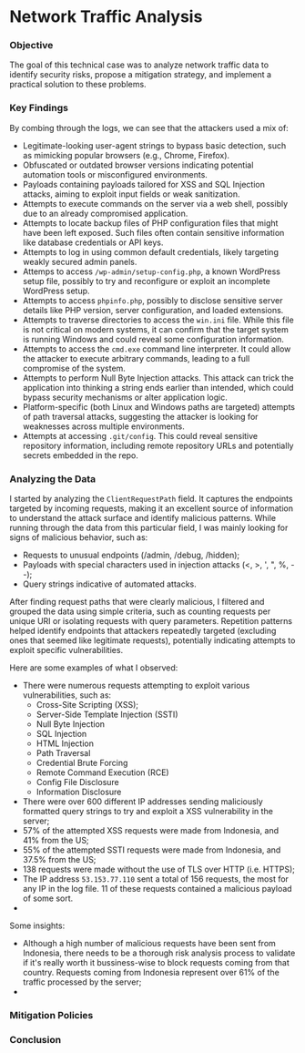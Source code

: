 # Network Traffic Analysis
### Objective
The goal of this technical case was to analyze network traffic data to identify security risks, propose a mitigation strategy, and implement a practical solution to these problems. 

### Key Findings
By combing through the logs, we can see that the attackers used a mix of:
- Legitimate-looking user-agent strings to bypass basic detection, such as mimicking popular browsers (e.g., Chrome, Firefox).
- Obfuscated or outdated browser versions indicating potential automation tools or misconfigured environments.
- Payloads containing payloads tailored for XSS and SQL Injection attacks, aiming to exploit input fields or weak sanitization.
- Attempts to execute commands on the server via a web shell, possibly due to an already compromised application.
- Attempts to locate backup files of PHP configuration files that might have been left exposed. Such files often contain sensitive information like database credentials or API keys.
- Attempts to log in using common default credentials, likely targeting weakly secured admin panels.
- Attemps to access `/wp-admin/setup-config.php`, a known WordPress setup file, possibly to try and reconfigure or exploit an incomplete WordPress setup.
- Attempts to access `phpinfo.php`, possibly to disclose sensitive server details like PHP version, server configuration, and loaded extensions.
- Attempts to traverse directories to access the `win.ini` file. While this file is not critical on modern systems, it can confirm that the target system is running Windows and could reveal some configuration information.
- Attempts to access the `cmd.exe` command line interpreter. It could allow the attacker to execute arbitrary commands, leading to a full compromise of the system.
- Attempts to perform Null Byte Injection attacks. This attack can trick the application into thinking a string ends earlier than intended, which could bypass security mechanisms or alter application logic.
- Platform-specific (both Linux and Windows paths are targeted) attempts of path traversal attacks, suggesting the attacker is looking for weaknesses across multiple environments.
- Attempts at accessing `.git/config`. This could reveal sensitive repository information, including remote repository URLs and potentially secrets embedded in the repo.

### Analyzing the Data 
I started by analyzing the `ClientRequestPath` field. It captures the endpoints targeted by incoming requests, making it an excellent source of information to understand the attack surface and identify malicious patterns. While running through the data from this particular field, I was mainly looking for signs of malicious behavior, such as:
- Requests to unusual endpoints (/admin, /debug, /hidden);
- Payloads with special characters used in injection attacks (<, >, ', ", %, --);
- Query strings indicative of automated attacks.

After finding request paths that were clearly malicious, I filtered and grouped the data using simple criteria, such as counting requests per unique URI or isolating requests with query parameters. Repetition patterns helped identify endpoints that attackers repeatedly targeted (excluding ones that seemed like legitimate requests), potentially indicating attempts to exploit specific vulnerabilities.

Here are some examples of what I observed:
- There were numerous requests attempting to exploit various vulnerabilities, such as:
  - Cross-Site Scripting (XSS);
  - Server-Side Template Injection (SSTI)
  - Null Byte Injection
  - SQL Injection
  - HTML Injection
  - Path Traversal
  - Credential Brute Forcing
  - Remote Command Execution (RCE)
  - Config File Disclosure
  - Information Disclosure
- There were over 600 different IP addresses sending maliciously formatted query strings to try and exploit a XSS vulnerability in the server;
- 57% of the attempted XSS requests were made from Indonesia, and 41% from the US;
- 55% of the attempted SSTI requests were made from Indonesia, and 37.5% from the US;
- 138 requests were made without the use of TLS over HTTP (i.e. HTTPS);
- The IP address `53.153.77.110` sent a total of 156 requests, the most for any IP in the log file. 11 of these requests contained a malicious payload of some sort.
- 

Some insights:
- Although a high number of malicious requests have been sent from Indonesia, there needs to be a thorough risk analysis process to validate if it's really worth it bussiness-wise to block requests coming from that country. Requests coming from Indonesia represent over 61% of the traffic processed by the server;
- 

### Mitigation Policies


### Conclusion
